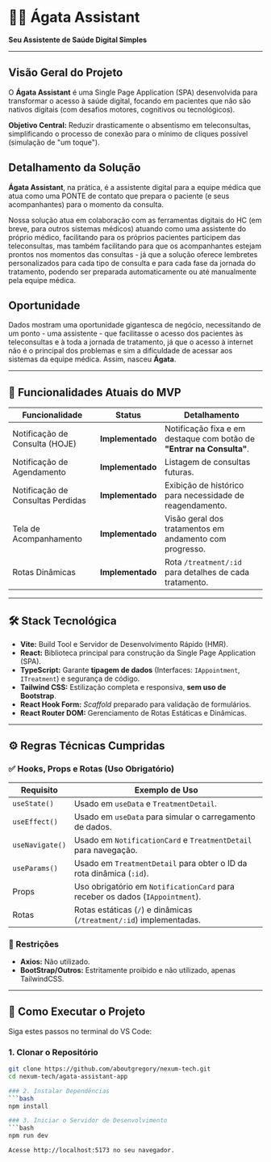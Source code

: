 # 👩‍⚕️ Ágata Assistant
**Seu Assistente de Saúde Digital Simples**

---

## Visão Geral do Projeto

O **Ágata Assistant** é uma Single Page Application (SPA) desenvolvida para transformar o acesso à saúde digital, focando em pacientes que não são nativos digitais (com desafios motores, cognitivos ou tecnológicos).

**Objetivo Central:** Reduzir drasticamente o absentismo em teleconsultas, simplificando o processo de conexão para o mínimo de cliques possível (simulação de "um toque").

## Detalhamento da Solução
**Ágata Assistant**, na prática, é a assistente digital para a equipe médica que atua como uma PONTE de contato que prepara o paciente (e seus acompanhantes) para o momento da consulta.

Nossa solução atua em colaboração com as ferramentas digitais do HC (em breve, para outros sistemas médicos) atuando como uma assistente do próprio médico, facilitando para os próprios pacientes participem das teleconsultas, mas também facilitando para que os acompanhantes estejam prontos nos momentos das consultas - já que a solução oferece lembretes personalizados para cada tipo de consulta e para cada fase da jornada do tratamento, podendo ser preparada automaticamente ou até manualmente pela equipe médica.

## Oportunidade
Dados mostram uma oportunidade gigantesca de negócio, necessitando de um ponto - uma assistente - que facilitasse o acesso dos pacientes às teleconsultas e à toda a jornada de tratamento, já que o acesso à internet não é o principal dos problemas e sim a dificuldade de acessar aos sistemas da equipe médica. Assim, nasceu **Ágata**.


---

## 🎯 Funcionalidades Atuais do MVP

| Funcionalidade | Status | Detalhamento |
|----------------|--------|-------------|
| Notificação de Consulta (HOJE) | **Implementado** | Notificação fixa e em destaque com botão de **"Entrar na Consulta"**. |
| Notificação de Agendamento | **Implementado** | Listagem de consultas futuras. |
| Notificação de Consultas Perdidas | **Implementado** | Exibição de histórico para necessidade de reagendamento. |
| Tela de Acompanhamento | **Implementado** | Visão geral dos tratamentos em andamento com progresso. |
| Rotas Dinâmicas | **Implementado** | Rota ``/treatment/:id`` para detalhes de cada tratamento. |

---

## 🛠️ Stack Tecnológica

- **Vite:** Build Tool e Servidor de Desenvolvimento Rápido (HMR).  
- **React:** Biblioteca principal para construção da Single Page Application (SPA).  
- **TypeScript:** Garante **tipagem de dados** (Interfaces: `IAppointment`, `ITreatment`) e segurança de código.  
- **Tailwind CSS:** Estilização completa e responsiva, **sem uso de Bootstrap**.  
- **React Hook Form:** *Scaffold* preparado para validação de formulários.  
- **React Router DOM:** Gerenciamento de Rotas Estáticas e Dinâmicas.  

---

## ⚙️ Regras Técnicas Cumpridas

### ✅ Hooks, Props e Rotas (Uso Obrigatório)

| Requisito | Exemplo de Uso |
|-----------|----------------|
| `useState()` | Usado em `useData` e `TreatmentDetail`. |
| `useEffect()` | Usado em `useData` para simular o carregamento de dados. |
| `useNavigate()` | Usado em `NotificationCard` e `TreatmentDetail` para navegação. |
| `useParams()` | Usado em `TreatmentDetail` para obter o ID da rota dinâmica (`:id`). |
| Props | Uso obrigatório em `NotificationCard` para receber os dados (`IAppointment`). |
| Rotas | Rotas estáticas (`/`) e dinâmicas (`/treatment/:id`) implementadas. |

### 🚫 Restrições

- **Axios:** Não utilizado.  
- **BootStrap/Outros:** Estritamente proibido e não utilizado, apenas TailwindCSS.  

---

## 🚀 Como Executar o Projeto

Siga estes passos no terminal do VS Code:

### 1. Clonar o Repositório

```bash
git clone https://github.com/aboutgregory/nexum-tech.git
cd nexum-tech/agata-assistant-app 

### 2. Instalar Dependências
```bash
npm install

### 3. Iniciar o Servidor de Desenvolvimento
```bash
npm run dev

Acesse http://localhost:5173 no seu navegador.
